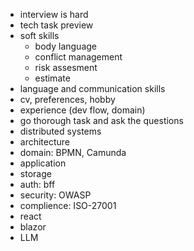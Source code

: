 * interview is hard
* tech task preview
* soft skills
  * body language
  * conflict management
  * risk assesment
  * estimate
* language and communication skills
* cv, preferences, hobby
* experience (dev flow, domain)
* go thorough task and ask the questions
* distributed systems
* architecture
* domain: BPMN, Camunda
* application
* storage
* auth: bff
* security: OWASP
* complience: ISO-27001
* react
* blazor
* LLM
